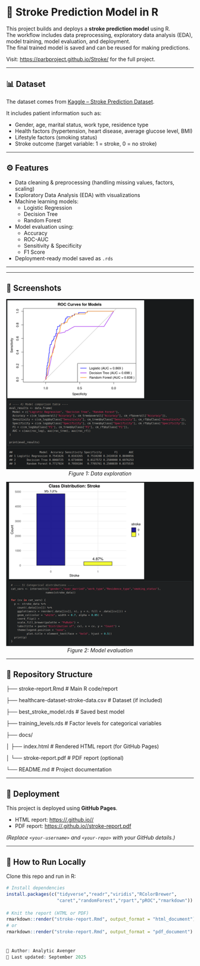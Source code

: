 # 🧠 Stroke Prediction Model in R

This project builds and deploys a **stroke prediction model** using R.  
The workflow includes data preprocessing, exploratory data analysis (EDA), model training, model evaluation, and deployment.  
The final trained model is saved and can be reused for making predictions.

Visit: https://parbproject.github.io/Stroke/ for the full project. 

---

## 📊 Dataset
The dataset comes from [Kaggle – Stroke Prediction Dataset]([https://www.kaggle.com/datasets/fedesoriano/stroke-prediction-dataset](https://parbproject.github.io/Stroke/)).  

It includes patient information such as:
- Gender, age, marital status, work type, residence type  
- Health factors (hypertension, heart disease, average glucose level, BMI)  
- Lifestyle factors (smoking status)  
- Stroke outcome (target variable: 1 = stroke, 0 = no stroke)

---

## ⚙️ Features
- Data cleaning & preprocessing (handling missing values, factors, scaling)  
- Exploratory Data Analysis (EDA) with visualizations  
- Machine learning models:
  - Logistic Regression  
  - Decision Tree  
  - Random Forest  
- Model evaluation using:
  - Accuracy  
  - ROC-AUC  
  - Sensitivity & Specificity  
  - F1 Score  
- Deployment-ready model saved as `.rds`  

---

---

<h2>📸 Screenshots</h2>

<p align="center">
  <img src="1.png" alt="1" width="600"><br>
  <em>Figure 1: Data exploration</em>
</p>

<p align="center">
  <img src="2.png" alt="2" width="600"><br>
  <em>Figure 2: Model evaluation</em>
</p>


---

## 📂 Repository Structure


├── stroke-report.Rmd # Main R code/report

├── healthcare-dataset-stroke-data.csv # Dataset (if included)

├── best_stroke_model.rds # Saved best model

├── training_levels.rds # Factor levels for categorical variables

├── docs/

│ ├── index.html # Rendered HTML report (for GitHub Pages)

│ └── stroke-report.pdf # PDF report (optional)

└── README.md # Project documentation




---

## 🚀 Deployment
This project is deployed using **GitHub Pages**.  

- HTML report: [https://<your-username>.github.io/<your-repo>/](https://<your-username>.github.io/<your-repo>/)  
- PDF report: [https://<your-username>.github.io/<your-repo>/stroke-report.pdf](https://<your-username>.github.io/<your-repo>/stroke-report.pdf)

*(Replace `<your-username>` and `<your-repo>` with your GitHub details.)*

---

## 🔧 How to Run Locally
Clone this repo and run in R:

```r
# Install dependencies
install.packages(c("tidyverse","readr","viridis","RColorBrewer",
                   "caret","randomForest","rpart","pROC","rmarkdown"))

# Knit the report (HTML or PDF)
rmarkdown::render("stroke-report.Rmd", output_format = "html_document")
# or
rmarkdown::render("stroke-report.Rmd", output_format = "pdf_document")


👤 Author: Analytic Avenger
📅 Last updated: September 2025
